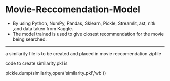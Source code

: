 # Movie-Reccomendation-Model

- By using Python, NumPy, Pandas, Sklearn, Pickle, Streamlit, ast, nltk ,and data taken from Kaggle.
- The model trained is used to give closest recommendation for the movie being searched.

---

a similarity file is to be created and placed in movie reccomendation zipfile

code to create similarity.pkl is

pickle.dump(similarity,open('similarity.pkl','wb'))
